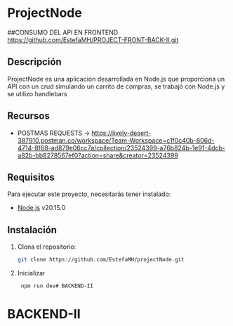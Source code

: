 ﻿# ProjectNode

##CONSUMO DEL API EN FRONTEND 
https://github.com/EstefaMH/PROJECT-FRONT-BACK-II.git

## Descripción

ProjectNode es una aplicación desarrollada en Node.js que proporciona un API con un crud simulando un carrito de compras, se trabajó con Node.js y se utilizo handlebars

## Recursos 

- POSTMAS REQUESTS -> https://lively-desert-387910.postman.co/workspace/Team-Workspace~c1f0c40b-806d-4714-8f68-ad879e06cc7a/collection/23524399-a76b824b-1e91-4dcb-a82b-bb8278567ef0?action=share&creator=23524399


## Requisitos

Para ejecutar este proyecto, necesitarás tener instalado:

- [Node.js](https://nodejs.org/) v20.15.0

## Instalación

1. Clona el repositorio:

   ```bash
   git clone https://github.com/EstefaMH/projectNode.git

2. Inicializar 
   ```bash
    npm run dev# BACKEND-II
# BACKEND-II
